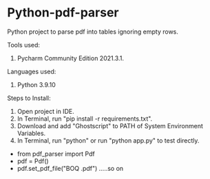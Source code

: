 # Python-pdf-parser
Python project to parse pdf into tables ignoring empty rows.

Tools used:
1. Pycharm Community Edition 2021.3.1.

Languages used:
1. Python 3.9.10

Steps to Install:
1. Open project in IDE.
2. In Terminal, run "pip install -r requirements.txt".
3. Download and add "Ghostscript" to PATH of System Environment Variables.
4. In Terminal, run "python" or run "python app.py" to test directly.
- from pdf_parser import Pdf
- pdf = Pdf()
- pdf.set_pdf_file("BOQ .pdf") .....so on
